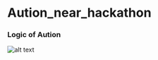 # Aution_near_hackathon
### Logic of Aution
![alt text](https://github.com/vonhatcuong/Aution_near_hackathon/blob/main/image/Diagram.png)
